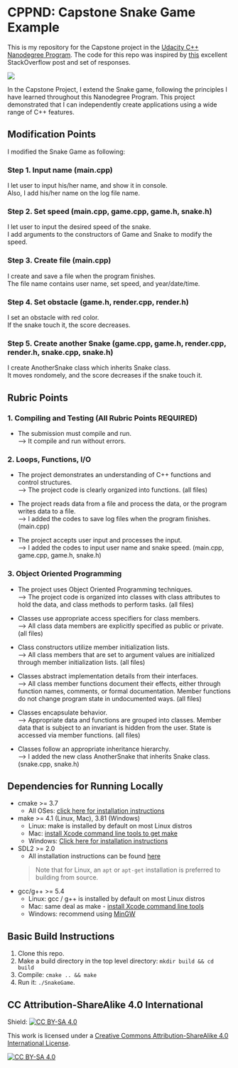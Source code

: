 # CPPND: Capstone Snake Game Example

This is my repository for the Capstone project in the [Udacity C++ Nanodegree Program](https://www.udacity.com/course/c-plus-plus-nanodegree--nd213). The code for this repo was inspired by [this](https://codereview.stackexchange.com/questions/212296/snake-game-in-c-with-sdl) excellent StackOverflow post and set of responses.

<img src="snake_game.gif"/>

In the Capstone Project, I extend the Snake game, following the principles I have learned throughout this Nanodegree Program. This project demonstrated that I can independently create applications using a wide range of C++ features.

## Modification Points
I modified the Snake Game as following:
### Step 1. Input name (main.cpp)
I let user to input his/her name, and show it in console.  
Also, I add his/her name on the log file name.

### Step 2. Set speed (main.cpp, game.cpp, game.h, snake.h)
I let user to input the desired speed of the snake.  
I add arguments to the constructors of Game and Snake to modify the speed.

### Step 3. Create file (main.cpp)
I create and save a file when the program finishes.  
The file name contains user name, set speed, and year/date/time.

### Step 4. Set obstacle (game.h, render.cpp, render.h)
I set an obstacle with red color.  
If the snake touch it, the score decreases.

### Step 5. Create another Snake (game.cpp, game.h, render.cpp, render.h, snake.cpp, snake.h)
I create AnotherSnake class which inherits Snake class.  
It moves rondomely, and the score decreases if the snake touch it.

## Rubric Points
### 1. Compiling and Testing (All Rubric Points REQUIRED)  
* The submission must compile and run.  
--> It compile and run without errors.

### 2. Loops, Functions, I/O  
* The project demonstrates an understanding of C++ functions and control structures.  
--> The project code is clearly organized into functions. (all files)

* The project reads data from a file and process the data, or the program writes data to a file.  
--> I added the codes to save log files when the program finishes. (main.cpp)

* The project accepts user input and processes the input.  
--> I added the codes to input user name and snake speed. (main.cpp, game.cpp, game.h, snake.h)

### 3. Object Oriented Programming
* The project uses Object Oriented Programming techniques.  
--> The project code is organized into classes with class attributes to hold the data, and class methods to perform tasks. (all files)

* Classes use appropriate access specifiers for class members.  
--> All class data members are explicitly specified as public or private. (all files)

* Class constructors utilize member initialization lists.  
--> All class members that are set to argument values are initialized through member initialization lists. (all files)

* Classes abstract implementation details from their interfaces.  
--> All class member functions document their effects, either through function names, comments, or formal documentation. Member functions do not change program state in undocumented ways. (all files)

* Classes encapsulate behavior.  
--> Appropriate data and functions are grouped into classes. Member data that is subject to an invariant is hidden from the user. State is accessed via member functions. (all files)

* Classes follow an appropriate inheritance hierarchy.  
--> I added the new class AnotherSnake that inherits Snake class. (snake.cpp, snake.h)



## Dependencies for Running Locally
* cmake >= 3.7
  * All OSes: [click here for installation instructions](https://cmake.org/install/)
* make >= 4.1 (Linux, Mac), 3.81 (Windows)
  * Linux: make is installed by default on most Linux distros
  * Mac: [install Xcode command line tools to get make](https://developer.apple.com/xcode/features/)
  * Windows: [Click here for installation instructions](http://gnuwin32.sourceforge.net/packages/make.htm)
* SDL2 >= 2.0
  * All installation instructions can be found [here](https://wiki.libsdl.org/Installation)
  >Note that for Linux, an `apt` or `apt-get` installation is preferred to building from source. 
* gcc/g++ >= 5.4
  * Linux: gcc / g++ is installed by default on most Linux distros
  * Mac: same deal as make - [install Xcode command line tools](https://developer.apple.com/xcode/features/)
  * Windows: recommend using [MinGW](http://www.mingw.org/)

## Basic Build Instructions

1. Clone this repo.
2. Make a build directory in the top level directory: `mkdir build && cd build`
3. Compile: `cmake .. && make`
4. Run it: `./SnakeGame`.


## CC Attribution-ShareAlike 4.0 International


Shield: [![CC BY-SA 4.0][cc-by-sa-shield]][cc-by-sa]

This work is licensed under a
[Creative Commons Attribution-ShareAlike 4.0 International License][cc-by-sa].

[![CC BY-SA 4.0][cc-by-sa-image]][cc-by-sa]

[cc-by-sa]: http://creativecommons.org/licenses/by-sa/4.0/
[cc-by-sa-image]: https://licensebuttons.net/l/by-sa/4.0/88x31.png
[cc-by-sa-shield]: https://img.shields.io/badge/License-CC%20BY--SA%204.0-lightgrey.svg
